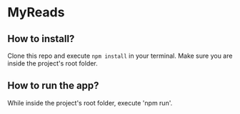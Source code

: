 # MyReads

## How to install?

Clone this repo and execute `npm install` in your terminal. Make sure you are inside the project's root folder.

## How to run the app?

While inside the project's root folder, execute 'npm run'.
